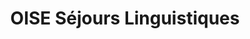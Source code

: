 ---
title: "OISE Séjours Linguistiques"
url: /versailles/oise-sejours-linguistiques/
shop: Reisebüro
---